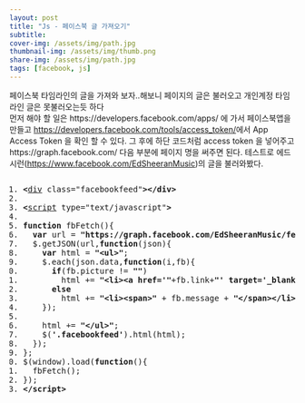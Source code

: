 ```yaml
---
layout: post
title: "Js - 페이스북 글 가져오기"
subtitle: 
cover-img: /assets/img/path.jpg
thumbnail-img: /assets/img/thumb.png
share-img: /assets/img/path.jpg
tags: [facebook, js]
---
```

<div class="entry-content">
    <p>페이스북 타임라인의 글을 가져와 보자..해보니 페이지의 글은 불러오고 개인계정 타임라인 글은 못불러오는듯 하다<span id="more-822"></span><br>
    먼저 해야 할 일은 https://developers.facebook.com/apps/ 에 가서 페이스북앱을 만들고 <a href="https://developers.facebook.com/tools/access_token/" target="_blank" title="새창">https://developers.facebook.com/tools/access_token/</a>에서 App Access Token 을 확인 할 수 있다. 그 후에 하단 코드처럼 access token 을 넣어주고 https://graph.facebook.com/ 다음 부분에 페이지 명을 써주면 된다.  테스트로 에드시런(<a href="https://www.facebook.com/EdSheeranMusic" target="_blank" title="새창">https://www.facebook.com/EdSheeranMusic</a>)의 글을 불러와봤다.</p>
    <pre class="html cH_kip"><ol><li class="odd"><span><b class="group">&lt;</b><a href="http://tranbot.net/html5/grouping-content.html#the-div-element" class="group">div</a> class="facebookfeed"<b class="group">&gt;</b><b class="group">&lt;/div</b><b class="group">&gt;</b></span></li><li class="even"><span></span></li><li class="odd"><span><b class="meta">&lt;</b><a href="http://tranbot.net/html5/scripting-1.html#script" class="meta">script</a> type="text/javascript"<b class="meta">&gt;</b></span></li><li class="even"><span></span></li><li class="odd fifth"><span><b class="js">function</b> fbFetch(){</span></li><li class="even"><span>  <b class="js">var</b> url = <b class="jsString">"https://graph.facebook.com/EdSheeranMusic/feed?access_token=YOUR__APP_ACCESS_TOKEN&amp;locale=ko_KR&amp;limit=4&amp;callback=?"</b>;</span></li><li class="odd"><span>  $.getJSON(url,<b class="js">function</b>(json){</span></li><li class="even"><span>    <b class="js">var</b> html = <b class="jsString">"&lt;ul&gt;"</b>;</span></li><li class="odd"><span>    $.each(json.data,<b class="js">function</b>(i,fb){</span></li><li class="even fifth"><span>      <b class="js">if</b>(fb.picture != <b class="jsString">""</b>)	</span></li><li class="odd"><span>        html += <b class="jsString">"&lt;li&gt;&lt;a href='"</b>+fb.link+<b class="jsString">"' target='_blank'&gt;&lt;img src='"</b>+fb.picture+<b class="jsString">"' alt=''  /&gt;&lt;br/&gt;&lt;span&gt;"</b> + fb.message + <b class="jsString">"&lt;/span&gt;&lt;/a&gt;&lt;/li&gt;"</b>;</span></li><li class="even"><span>      <b class="js">else</b></span></li><li class="odd"><span>        html += <b class="jsString">"&lt;li&gt;&lt;span&gt;"</b> + fb.message + <b class="jsString">"&lt;/span&gt;&lt;/li&gt;"</b>;</span></li><li class="even"><span>    });</span></li><li class="odd fifth"><span>	   </span></li><li class="even"><span>    html += <b class="jsString">"&lt;/ul&gt;"</b>;</span></li><li class="odd"><span>    $(<b class="jsString">'.facebookfeed'</b>).html(html);</span></li><li class="even"><span>  });</span></li><li class="odd"><span>};</span></li><li class="even fifth"><span>$(window).load(<b class="js">function</b>(){</span></li><li class="odd"><span>  fbFetch();</span></li><li class="even"><span>});</span></li><li class="odd"><span><b class="meta">&lt;/script</b><b class="meta">&gt;</b></span></li></ol></pre>
    <div class="facebookfeed"><ul></ul></div>
</div>